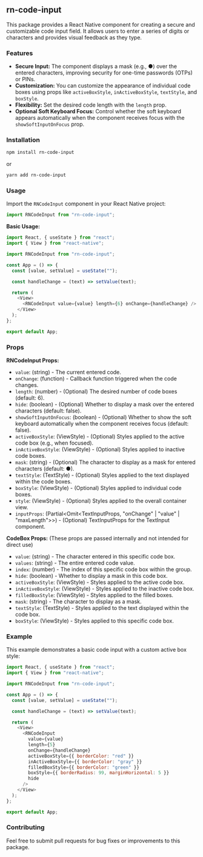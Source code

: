 ## rn-code-input

This package provides a React Native component for creating a secure and customizable code input field. It allows users to enter a series of digits or characters and provides visual feedback as they type.

### Features

* **Secure Input:** The component displays a mask (e.g., ●) over the entered characters, improving security for one-time passwords (OTPs) or PINs.
* **Customization:** You can customize the appearance of individual code boxes using props like `activeBoxStyle`, `inActiveBoxStyle`, `textStyle`, and `boxStyle`.
* **Flexibility:** Set the desired code length with the `length` prop.
* **Optional Soft Keyboard Focus:** Control whether the soft keyboard appears automatically when the component receives focus with the `showSoftInputOnFocus` prop.

### Installation

```bash
npm install rn-code-input
```

or

```bash
yarn add rn-code-input
```

### Usage

Import the `RNCodeInput` component in your React Native project:

```javascript
import RNCodeInput from "rn-code-input";
```

**Basic Usage:**

```javascript
import React, { useState } from "react";
import { View } from "react-native";

import RNCodeInput from "rn-code-input";

const App = () => {
  const [value, setValue] = useState("");

  const handleChange = (text) => setValue(text);

  return (
    <View>
      <RNCodeInput value={value} length={6} onChange={handleChange} />
    </View>
  );
};

export default App;
```

### Props

**RNCodeInput Props:**

* `value`: (string) - The current entered code.
* `onChange`: (function) - Callback function triggered when the code changes.
* `length`: (number) - (Optional) The desired number of code boxes (default: 6).
* `hide`: (boolean) - (Optional) Whether to display a mask over the entered characters (default: false).
* `showSoftInputOnFocus`: (boolean) - (Optional) Whether to show the soft keyboard automatically when the component receives focus (default: false).
* `activeBoxStyle`: (ViewStyle) - (Optional) Styles applied to the active code box (e.g., when focused).
* `inActiveBoxStyle`: (ViewStyle) - (Optional) Styles applied to inactive code boxes.
* `mask`: (string) - (Optional) The character to display as a mask for entered characters (default: ●).
* `textStyle`: (TextStyle) - (Optional) Styles applied to the text displayed within the code boxes.
* `boxStyle`: (ViewStyle) - (Optional) Styles applied to individual code boxes.
* `style`: (ViewStyle) - (Optional) Styles applied to the overall container view.
* `inputProps`: (Partial<Omit<TextInputProps, "onChange" | "value" | "maxLength">>) - (Optional) TextInputProps for the TextInput component.

**CodeBox Props:** (These props are passed internally and not intended for direct use)

* `value`: (string) - The character entered in this specific code box.
* `values`: (string) - The entire entered code value.
* `index`: (number) - The index of this specific code box within the group.
* `hide`: (boolean) - Whether to display a mask in this code box.
* `activeBoxStyle`: (ViewStyle) - Styles applied to the active code box.
* `inActiveBoxStyle`: (ViewStyle) - Styles applied to the inactive code box.
* `filledBoxStyle`: (ViewStyle) - Styles applied to the filled boxes.
* `mask`: (string) - The character to display as a mask.
* `textStyle`: (TextStyle) - Styles applied to the text displayed within the code box.
* `boxStyle`: (ViewStyle) - Styles applied to this specific code box.

### Example

This example demonstrates a basic code input with a custom active box style:

```javascript
import React, { useState } from "react";
import { View } from "react-native";

import RNCodeInput from "rn-code-input";

const App = () => {
  const [value, setValue] = useState("");

  const handleChange = (text) => setValue(text);

  return (
    <View>
      <RNCodeInput
        value={value}
        length={5}
        onChange={handleChange}
        activeBoxStyle={{ borderColor: "red" }}
        inActiveBoxStyle={{ borderColor: "gray" }}
        filledBoxStyle={{ borderColor: "green" }}
        boxStyle={{ borderRadius: 99, marginHorizontal: 5 }}
        hide
      />
    </View>
  );
};

export default App;
```

### Contributing

Feel free to submit pull requests for bug fixes or improvements to this package.
